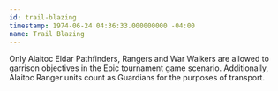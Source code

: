 ```yaml
---
id: trail-blazing
timestamp: 1974-06-24 04:36:33.000000000 -04:00
name: Trail Blazing
---
```

<p>Only Alaitoc Eldar Pathfinders, Rangers and War Walkers are allowed to garrison objectives in the Epic tournament game scenario. Additionally, Alaitoc Ranger units count as Guardians for the purposes of transport.</p>